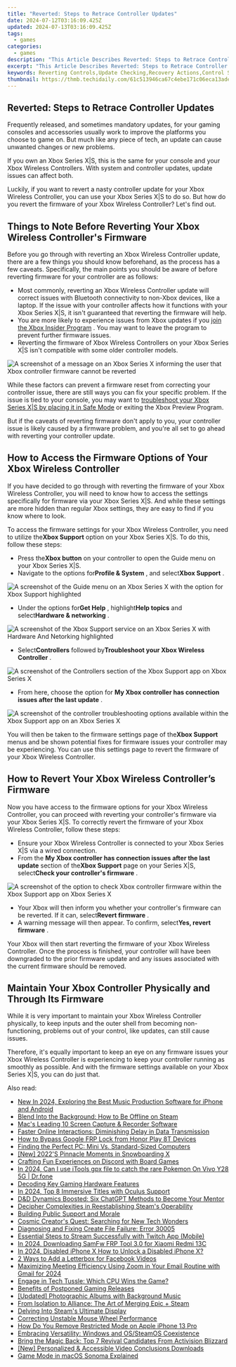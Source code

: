 ```yaml
---
title: "Reverted: Steps to Retrace Controller Updates"
date: 2024-07-12T03:16:09.425Z
updated: 2024-07-13T03:16:09.425Z
tags:
  - games
categories:
  - games
description: "This Article Describes Reverted: Steps to Retrace Controller Updates"
excerpt: "This Article Describes Reverted: Steps to Retrace Controller Updates"
keywords: Reverting Controls,Update Checking,Recovery Actions,Control Systems,Backup Processes,Undo Changes,Upgrade Reset,Revert Controls (Merged Reverting and Controls),Update Check (Reduced Checking to Key Term),Recovery Steps,System Backup,Undo Updates,Reset Controls (Combined for Clarity, Under Limit),Rollback Guide
thumbnail: https://thmb.techidaily.com/61c513946ca67c4ebe171c06eca13adeadd0c93b5bf89d5e42f26ac56570469b.jpg
---
```


## Reverted: Steps to Retrace Controller Updates

 Frequently released, and sometimes mandatory updates, for your gaming consoles and accessories usually work to improve the platforms you choose to game on. But much like any piece of tech, an update can cause unwanted changes or new problems.

 If you own an Xbox Series X|S, this is the same for your console and your Xbox Wireless Controllers. With system and controller updates, update issues can affect both.

 Luckily, if you want to revert a nasty controller update for your Xbox Wireless Controller, you can use your Xbox Series X|S to do so. But how do you revert the firmware of your Xbox Wireless Controller? Let's find out.

## Things to Note Before Reverting Your Xbox Wireless Controller's Firmware

 Before you go through with reverting an Xbox Wireless Controller update, there are a few things you should know beforehand, as the process has a few caveats. Specifically, the main points you should be aware of before reverting firmware for your controller are as follows:

* Most commonly, reverting an Xbox Wireless Controller update will correct issues with Bluetooth connectivity to non-Xbox devices, like a laptop. If the issue with your controller affects how it functions with your Xbox Series X|S, it isn't guaranteed that reverting the firmware will help.
* You are more likely to experience issues from Xbox updates if you [join the Xbox Insider Program](https://www.makeuseof.com/how-to-join-xbox-insider/) . You may want to leave the program to prevent further firmware issues.
* Reverting the firmware of Xbox Wireless Controllers on your Xbox Series X|S isn't compatible with some older controller models.

![A screenshot of a message on an Xbox Series X informing the user that Xbox controller firmware cannot be reverted](https://static1.makeuseofimages.com/wordpress/wp-content/uploads/2023/10/screenshot-3112.jpg)

 While these factors can prevent a firmware reset from correcting your controller issue, there are still ways you can fix your specific problem. If the issue is tied to your console, you may want to [troubleshoot your Xbox Series X|S by placing it in Safe Mode](https://www.makeuseof.com/xbox-xs-safe-mode-startup-troubleshooter/) or exiting the Xbox Preview Program.

 But if the caveats of reverting firmware don't apply to you, your controller issue is likely caused by a firmware problem, and you're all set to go ahead with reverting your controller update.

## How to Access the Firmware Options of Your Xbox Wireless Controller

 If you have decided to go through with reverting the firmware of your Xbox Wireless Controller, you will need to know how to access the settings specifically for firmware via your Xbox Series X|S. And while these settings are more hidden than regular Xbox settings, they are easy to find if you know where to look.

 To access the firmware settings for your Xbox Wireless Controller, you need to utilize the**Xbox Support** option on your Xbox Series X|S. To do this, follow these steps:

* Press the**Xbox button** on your controller to open the Guide menu on your Xbox Series X|S.
* Navigate to the options for**Profile & System** , and select**Xbox Support** .

![A screenshot of the Guide menu on an Xbox Series X with the option for Xbox Support highlighted](https://static1.makeuseofimages.com/wordpress/wp-content/uploads/2023/10/screenshot-3117.jpg)

* Under the options for**Get Help** , highlight**Help topics** and select**Hardware & networking** .

![A screenshot of the Xbox Support service on an Xbox Series X with Hardware And Netorking highlighted](https://static1.makeuseofimages.com/wordpress/wp-content/uploads/2023/10/screenshot-3120.jpg)

* Select**Controllers** followed by**Troubleshoot your Xbox Wireless Controller** .

![A screenshot of the Controllers section of the Xbox Support app on Xbox Series X](https://static1.makeuseofimages.com/wordpress/wp-content/uploads/2023/10/screenshot-3123.jpg)

* From here, choose the option for **My Xbox controller has connection issues after the last update** .

![A screenshot of the controller troubleshooting options available within the Xbox Support app on an Xbox Series X](https://static1.makeuseofimages.com/wordpress/wp-content/uploads/2023/10/screenshot-3126.jpg)

 You will then be taken to the firmware settings page of the**Xbox Support** menus and be shown potential fixes for firmware issues your controller may be experiencing. You can use this settings page to revert the firmware of your Xbox Wireless Controller.

## How to Revert Your Xbox Wireless Controller’s Firmware

 Now you have access to the firmware options for your Xbox Wireless Controller, you can proceed with reverting your controller's firmware via your Xbox Series X|S. To correctly revert the firmware of your Xbox Wireless Controller, follow these steps:

* Ensure your Xbox Wireless Controller is connected to your Xbox Series X|S via a wired connection.
* From the **My Xbox controller has connection issues after the last update** section of the**Xbox Support** page on your Series X|S, select**Check your controller's firmware** .

![A screenshot of the option to check Xbox controller firmware within the Xbox Support app on Xbox Series X](https://static1.makeuseofimages.com/wordpress/wp-content/uploads/2023/10/screenshot-3129.jpg)

* Your Xbox will then inform you whether your controller's firmware can be reverted. If it can, select**Revert firmware** .
* A warning message will then appear. To confirm, select**Yes, revert firmware** .

 Your Xbox will then start reverting the firmware of your Xbox Wireless Controller. Once the process is finished, your controller will have been downgraded to the prior firmware update and any issues associated with the current firmware should be removed.

## Maintain Your Xbox Controller Physically and Through Its Firmware

 While it is very important to maintain your Xbox Wireless Controller physically, to keep inputs and the outer shell from becoming non-functioning, problems out of your control, like updates, can still cause issues.

 Therefore, it's equally important to keep an eye on any firmware issues your Xbox Wireless Controller is experiencing to keep your controller running as smoothly as possible. And with the firmware settings available on your Xbox Series X|S, you can do just that.


<ins class="adsbygoogle"
     style="display:block"
     data-ad-format="autorelaxed"
     data-ad-client="ca-pub-7571918770474297"
     data-ad-slot="1223367746"></ins>



<ins class="adsbygoogle"
     style="display:block"
     data-ad-client="ca-pub-7571918770474297"
     data-ad-slot="8358498916"
     data-ad-format="auto"
     data-full-width-responsive="true"></ins>



<span class="atpl-alsoreadstyle">Also read:</span>
<div><ul>
<li><a href="https://sound-tweaking.techidaily.com/new-in-2024-exploring-the-best-music-production-software-for-iphone-and-android/"><u>New In 2024, Exploring the Best Music Production Software for iPhone and Android</u></a></li>
<li><a href="https://games-able.techidaily.com/blend-into-the-background-how-to-be-offline-on-steam/"><u>Blend Into the Background: How to Be Offline on Steam</u></a></li>
<li><a href="https://digital-screen-recording.techidaily.com/macs-leading-10-screen-capture-and-recorder-software/"><u>Mac's Leading 10 Screen Capture & Recorder Software</u></a></li>
<li><a href="https://games-able.techidaily.com/faster-online-interactions-diminishing-delay-in-data-transmission/"><u>Faster Online Interactions: Diminishing Delay in Data Transmission</u></a></li>
<li><a href="https://bypass-frp.techidaily.com/how-to-bypass-google-frp-lock-from-honor-play-8t-devices-by-drfone-android/"><u>How to Bypass Google FRP Lock from Honor Play 8T Devices</u></a></li>
<li><a href="https://games-able.techidaily.com/finding-the-perfect-pc-mini-vs-standard-sized-computers/"><u>Finding the Perfect PC: Mini Vs. Standard-Sized Computers</u></a></li>
<li><a href="https://extra-hints.techidaily.com/new-2022s-pinnacle-moments-in-snowboarding-x/"><u>[New] 2022'S Pinnacle Moments in Snowboarding X</u></a></li>
<li><a href="https://games-able.techidaily.com/crafting-fun-experiences-on-discord-with-board-games/"><u>Crafting Fun Experiences on Discord with Board Games</u></a></li>
<li><a href="https://change-location.techidaily.com/in-2024-can-i-use-itools-gpx-file-to-catch-the-rare-pokemon-on-vivo-y28-5g-drfone-by-drfone-virtual-android/"><u>In 2024, Can I use iTools gpx file to catch the rare Pokemon On Vivo Y28 5G | Dr.fone</u></a></li>
<li><a href="https://games-able.techidaily.com/decoding-key-gaming-hardware-features/"><u>Decoding Key Gaming Hardware Features</u></a></li>
<li><a href="https://some-approaches.techidaily.com/in-2024-top-8-immersive-titles-with-oculus-support/"><u>In 2024, Top 8 Immersive Titles with Oculus Support</u></a></li>
<li><a href="https://games-able.techidaily.com/dandd-dynamics-boosted-six-chatgpt-methods-to-become-your-mentor/"><u>D&D Dynamics Boosted: Six ChatGPT Methods to Become Your Mentor</u></a></li>
<li><a href="https://games-able.techidaily.com/decipher-complexities-in-reestablishing-steams-operability/"><u>Decipher Complexities in Reestablishing Steam's Operability</u></a></li>
<li><a href="https://games-able.techidaily.com/building-public-support-and-morale/"><u>Building Public Support and Morale</u></a></li>
<li><a href="https://games-able.techidaily.com/cosmic-creators-quest-searching-for-new-tech-wonders/"><u>Cosmic Creator's Quest: Searching for New Tech Wonders</u></a></li>
<li><a href="https://games-able.techidaily.com/diagnosing-and-fixing-create-file-failure-error-30005/"><u>Diagnosing and Fixing Create File Failure: Error 30005</u></a></li>
<li><a href="https://games-able.techidaily.com/essential-steps-to-stream-successfully-with-twitch-app-mobile/"><u>Essential Steps to Stream Successfully with Twitch App (Mobile)</u></a></li>
<li><a href="https://unlock-android.techidaily.com/in-2024-downloading-samfw-frp-tool-30-for-xiaomi-redmi-13c-by-drfone-android/"><u>In 2024, Downloading SamFw FRP Tool 3.0 for Xiaomi Redmi 13C</u></a></li>
<li><a href="https://ios-unlock.techidaily.com/in-2024-disabled-iphone-x-how-to-unlock-a-disabled-iphone-x-by-drfone-ios/"><u>In 2024, Disabled iPhone X How to Unlock a Disabled iPhone X?</u></a></li>
<li><a href="https://facebook-clips.techidaily.com/2-ways-to-add-a-letterbox-for-facebook-videos/"><u>2 Ways to Add a Letterbox for Facebook Videos</u></a></li>
<li><a href="https://extra-guidance.techidaily.com/maximizing-meeting-efficiency-using-zoom-in-your-email-routine-with-gmail-for-2024/"><u>Maximizing Meeting Efficiency  Using Zoom in Your Email Routine with Gmail for 2024</u></a></li>
<li><a href="https://games-able.techidaily.com/engage-in-tech-tussle-which-cpu-wins-the-game/"><u>Engage in Tech Tussle: Which CPU Wins the Game?</u></a></li>
<li><a href="https://games-able.techidaily.com/benefits-of-postponed-gaming-releases/"><u>Benefits of Postponed Gaming Releases</u></a></li>
<li><a href="https://fox-direct.techidaily.com/updated-photographic-albums-with-background-music/"><u>[Updated] Photographic Albums with Background Music</u></a></li>
<li><a href="https://games-able.techidaily.com/from-isolation-to-alliance-the-art-of-merging-epic-plus-steam/"><u>From Isolation to Alliance: The Art of Merging Epic + Steam</u></a></li>
<li><a href="https://games-able.techidaily.com/delving-into-steams-ultimate-display/"><u>Delving Into Steam's Ultimate Display</u></a></li>
<li><a href="https://games-able.techidaily.com/correcting-unstable-mouse-wheel-performance/"><u>Correcting Unstable Mouse Wheel Performance</u></a></li>
<li><a href="https://ios-unlock.techidaily.com/how-do-you-remove-restricted-mode-on-apple-iphone-13-pro-by-drfone-ios/"><u>How Do You Remove Restricted Mode on Apple iPhone 13 Pro</u></a></li>
<li><a href="https://games-able.techidaily.com/embracing-versatility-windows-and-ossteamos-coexistence/"><u>Embracing Versatility: Windows and OS/SteamOS Coexistence</u></a></li>
<li><a href="https://games-able.techidaily.com/bring-the-magic-back-top-7-revival-candidates-from-activision-blizzard/"><u>Bring the Magic Back: Top 7 Revival Candidates From Activision Blizzard</u></a></li>
<li><a href="https://extra-support.techidaily.com/new-personalized-and-accessible-video-conclusions-downloads/"><u>[New] Personalized & Accessible Video Conclusions Downloads</u></a></li>
<li><a href="https://games-able.techidaily.com/game-mode-in-macos-sonoma-explained/"><u>Game Mode in macOS Sonoma Explained</u></a></li>
</ul></div>
